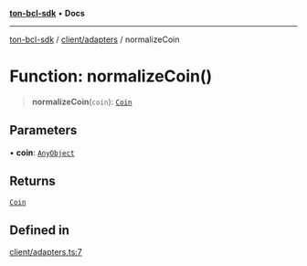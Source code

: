 [**ton-bcl-sdk**](../../../README.md) • **Docs**

***

[ton-bcl-sdk](../../../README.md) / [client/adapters](../README.md) / normalizeCoin

# Function: normalizeCoin()

> **normalizeCoin**(`coin`): [`Coin`](../../types/type-aliases/Coin.md)

## Parameters

• **coin**: [`AnyObject`](../type-aliases/AnyObject.md)

## Returns

[`Coin`](../../types/type-aliases/Coin.md)

## Defined in

[client/adapters.ts:7](https://github.com/ton-fun-tech/ton-bcl-sdk/blob/57ae5e6ea1d5ef20b2d4656add2e407869f7e2f0/src/client/adapters.ts#L7)
